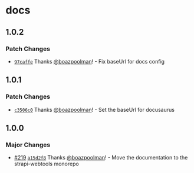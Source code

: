 # docs

## 1.0.2

### Patch Changes

- [`97caffe`](https://github.com/pluginpal/strapi-webtools/commit/97caffeccbe70a66319ad9e1d84dca9d8ff1e46e) Thanks [@boazpoolman](https://github.com/boazpoolman)! - Fix baseUrl for docs config

## 1.0.1

### Patch Changes

- [`c3506c0`](https://github.com/pluginpal/strapi-webtools/commit/c3506c0d716260fce4731e653e21a1abe22f3a91) Thanks [@boazpoolman](https://github.com/boazpoolman)! - Set the baseUrl for docusaurus

## 1.0.0

### Major Changes

- [#219](https://github.com/pluginpal/strapi-webtools/pull/219) [`a15d2f8`](https://github.com/pluginpal/strapi-webtools/commit/a15d2f84527efb2f0a0cf659d768027232efc126) Thanks [@boazpoolman](https://github.com/boazpoolman)! - Move the documentation to the strapi-webtools monorepo
